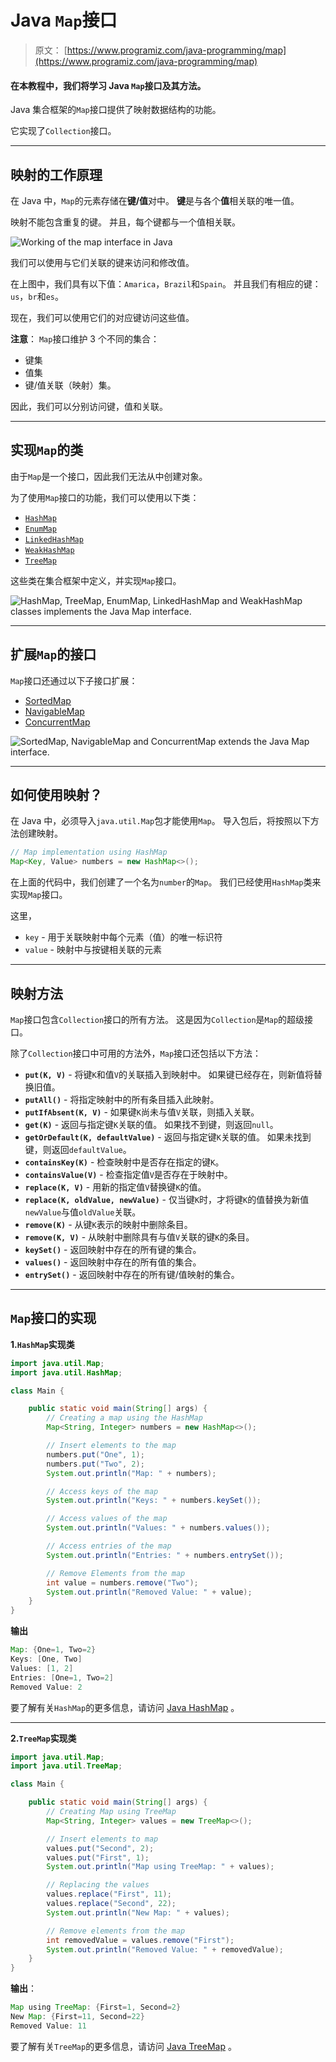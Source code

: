 # Java `Map`接口

> 原文： [https://www.programiz.com/java-programming/map](https://www.programiz.com/java-programming/map)

#### 在本教程中，我们将学习 Java `Map`接口及其方法。

Java 集合框架的`Map`接口提供了映射数据结构的功能。

它实现了`Collection`接口。

* * *

## 映射的工作原理

在 Java 中，`Map`的元素存储在**键/值**对中。 **键**是与各个**值**相关联的唯一值。

映射不能包含重复的键。 并且，每个键都与一个值相关联。

![Working of the map interface in Java](img/581cb6ad9550fa6092eb8b7a9b664d32.png)

我们可以使用与它们关联的键来访问和修改值。

在上图中，我们具有以下值：`Amarica`，`Brazil`和`Spain`。 并且我们有相应的键：`us`，`br`和`es`。

现在，我们可以使用它们的对应键访问这些值。

**注意**： `Map`接口维护 3 个不同的集合：

*   键集
*   值集
*   键/值关联（映射）集。

因此，我们可以分别访问键，值和关联。

* * *

## 实现`Map`的类

由于`Map`是一个接口，因此我们无法从中创建对象。

为了使用`Map`接口的功能，我们可以使用以下类：

*   [`HashMap`](/java-programming/hashmap "Java HashMap class")
*   [`EnumMap`](/java-programming/enummap "Java EnumMap Class")
*   [`LinkedHashMap`](/java-programming/linkedhashmap "Java LinkedHashMap class")
*   [`WeakHashMap`](/java-programming/weakhashmap "Java WeakhashMap class")
*   [`TreeMap`](/java-programming/treemap "Java TreeMap class")

这些类在集合框架中定义，并实现`Map`接口。

![HashMap, TreeMap, EnumMap, LinkedHashMap and WeakHashMap classes implements the Java Map interface.](img/3ffcb028eef2a45a36fc9b9879d9c20c.png)

* * *

## 扩展`Map`的接口

`Map`接口还通过以下子接口扩展：

*   [SortedMap](/java-programming/sortedmap "Java SortedMap Interface")
*   [NavigableMap](/java-programming/navigablemap "Java NavigableMap Interface")
*   [ConcurrentMap](/java-programming/concurrentmap "Java ConcurrentMap Interface")

![SortedMap, NavigableMap and ConcurrentMap extends the Java Map interface.](img/bfc831962cafd6e0976fad0a76ded6e5.png)

* * *

## 如何使用映射？

在 Java 中，必须导入`java.util.Map`包才能使用`Map`。 导入包后，将按照以下方法创建映射。

```java
// Map implementation using HashMap
Map<Key, Value> numbers = new HashMap<>(); 
```

在上面的代码中，我们创建了一个名为`number`的`Map`。 我们已经使用`HashMap`类来实现`Map`接口。

这里，

*   `key` - 用于关联映射中每个元素（值）的唯一标识符
*   `value` - 映射中与按键相关联的元素

* * *

## 映射方法

`Map`接口包含`Collection`接口的所有方法。 这是因为`Collection`是`Map`的超级接口。

除了`Collection`接口中可用的方法外，`Map`接口还包括以下方法：

*   **`put(K, V)`** - 将键`K`和值`V`的关联插入到映射中。 如果键已经存在，则新值将替换旧值。
*   **`putAll()`** - 将指定映射中的所有条目插入此映射。
*   **`putIfAbsent(K, V)`** - 如果键`K`尚未与值`V`关联，则插入关联。
*   **`get(K)`** - 返回与指定键`K`关联的值。 如果找不到键，则返回`null`。
*   **`getOrDefault(K, defaultValue)`** - 返回与指定键`K`关联的值。 如果未找到键，则返回`defaultValue`。
*   **`containsKey(K)`** - 检查映射中是否存在指定的键`K`。
*   **`containsValue(V)`** - 检查指定值`V`是否存在于映射中。
*   **`replace(K, V)`** - 用新的指定值`V`替换键`K`的值。
*   **`replace(K, oldValue, newValue)`** - 仅当键`K`时，才将键`K`的值替换为新值`newValue`与值`oldValue`关联。
*   **`remove(K)`** - 从键`K`表示的映射中删除条目。
*   **`remove(K, V)`** - 从映射中删除具有与值`V`关联的键`K`的条目。
*   **`keySet()`** - 返回映射中存在的所有键的集合。
*   **`values()`** - 返回映射中存在的所有值的集合。
*   **`entrySet()`** - 返回映射中存在的所有键/值映射的集合。

* * *

## `Map`接口的实现

**1.`HashMap`实现类**

```java
import java.util.Map;
import java.util.HashMap;

class Main {

    public static void main(String[] args) {
        // Creating a map using the HashMap
        Map<String, Integer> numbers = new HashMap<>();

        // Insert elements to the map
        numbers.put("One", 1);
        numbers.put("Two", 2);
        System.out.println("Map: " + numbers);

        // Access keys of the map
        System.out.println("Keys: " + numbers.keySet());

        // Access values of the map
        System.out.println("Values: " + numbers.values());

        // Access entries of the map
        System.out.println("Entries: " + numbers.entrySet());

        // Remove Elements from the map
        int value = numbers.remove("Two");
        System.out.println("Removed Value: " + value);
    }
} 
```

**输出**

```java
Map: {One=1, Two=2}
Keys: [One, Two]
Values: [1, 2]
Entries: [One=1, Two=2]
Removed Value: 2 
```

要了解有关`HashMap`的更多信息，请访问 [Java HashMap](/java-programming/hashmap "Java HashMap Class") 。

* * *

**2.`TreeMap`实现类**

```java
import java.util.Map;
import java.util.TreeMap;

class Main {

    public static void main(String[] args) {
        // Creating Map using TreeMap
        Map<String, Integer> values = new TreeMap<>();

        // Insert elements to map
        values.put("Second", 2);
        values.put("First", 1);
        System.out.println("Map using TreeMap: " + values);

        // Replacing the values
        values.replace("First", 11);
        values.replace("Second", 22);
        System.out.println("New Map: " + values);

        // Remove elements from the map
        int removedValue = values.remove("First");
        System.out.println("Removed Value: " + removedValue);
    }
} 
```

**输出**：

```java
Map using TreeMap: {First=1, Second=2}
New Map: {First=11, Second=22}
Removed Value: 11 
```

要了解有关`TreeMap`的更多信息，请访问 [Java TreeMap](/java-programming/treemap "Java TreeMap Class") 。